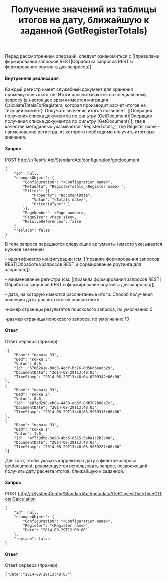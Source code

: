 ﻿---
layout: default
title: Получение значений из таблицы итогов на дату, ближайшую к заданной (GetRegisterTotals)
position: 
categories: 
tags: 
---

Перед рассмотрением операций, следует ознакомиться с [[правилами формирования запросов REST|Обработка запросов REST и формирование роутинга для запросов]]

#### Внутренняя реализация

Каждый регистр имеет служебный документ для хранения промежуточных итогов. Итоги рассчитываются по специальному запросу (в настоящее время имеется миграция CalculateTotalsForRegisters, которая производит расчет итогов на текущий момент). Получить значения итогов позволяет  [[Операция получения списка документов по фильтру (GetDocument)|Операция получения списка документов по фильтру (GetDocument)]], где в качестве метаданных указывается "RegisterTotals_<Register name>", где Register name - наименование регистра, из которого необходимо получить итоговые значения.

#### Запрос

POST [http://<ServerName>:<PortName>/RestfulApi/StandardApi/configuration/getdocument](http://10.10.1.82:9999/RestfulApi/StandardApi/configuration/getdocument)

```
{
	"id": null,
	"changesObject": {
		"Configuration": "<Configuration name>",
		"Metadata": "RegisterTotals_<Register name> ",
		"Filter": [{
			"Property": "DocumentDate",
			"Value": "<Totals date>",
			"CriteriaType": 1
		}],
		"PageNumber": <Page number>,
		"PageSize": <Page size>,
		"ResolveReferences": false
	},
	"replace": false
}			
```

В теле запроса передаются следующие аргументы (вместо <parameter name> указывается нужное значение)

<Configuration name> - идентификатор конфигурации (см. [[правила формирования запросов REST|Обработка запросов REST и формирование роутинга для запросов]])

<Register name> - наименование регистра (см. [[правила формирования запросов REST|Обработка запросов REST и формирование роутинга для запросов]])

<Totals date> - дата, на которую имеются рассчитанные итоги. Способ получения значения даты расчета итогов описан ниже.

<Page number> -номер страницы результатов поискового запроса, по умолчанию 0

<Page size> -размер страницы поискового запроса, по умолчанию 10

#### Ответ

Ответ сервера (пример):

```
[{
	"Room": "палата 33",
	"Bed": "койка 3",
	"Value": 0.0,
	"Id": "57062a1a-b0c0-4ecf-bc76-0d58d6eadb29",
	"DocumentDate": "2014-08-29T13:48:03",
	"TimeStamp": "2014-08-29T13:48:04.0209342+06:00"
},
{
	"Room": "палата 33",
	"Bed": "койка 2",
	"Value": 0.0,
	"Id": "e87ed290-eb0a-4458-ab5f-8db787b88a7c",
	"DocumentDate": "2014-08-29T13:48:03",
	"TimeStamp": "2014-08-29T13:48:03.9939315+06:00"
},
{
	"Room": "палата 33",
	"Bed": "койка 1",
	"Value": 1.0,
	"Id": "4f739d5d-3e90-4bc5-8515-5aba1c2b2b08",
	"DocumentDate": "2014-08-29T13:48:03",
	"TimeStamp": "2014-08-29T13:48:03.9659287+06:00"
}]
```

Для того, чтобы указать корректную дату в фильтре запроса getdocument, рекомендуется использовать запрос, позволяющий получить дату расчета итогов, ближайшую к заданной.

#### Запрос

POST [http://<ServerName>:<PortName>/SystemConfig/StandardApi/metadata/GetClosestDateTimeOfTotalCalculation ](http://10.10.1.82:9999/RestfulApi/SystemConfig/StandardApi/metadata/GetClosestDateTimeOfTotalCalculation)

```
{
	"id": null,
	"changesObject": {
		"Configuration": "<Configuration name>",
		"Register": "<Register name>",
		"Date": "2014-09-29T12:00:00"
	},
	"replace": false
}
```

#### Ответ

Ответ сервера (пример):

```
{"Date":"2014-08-29T13:48:03"}
```

